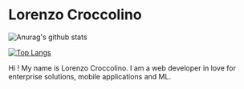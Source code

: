 # Lorenzo Croccolino
![Anurag's github stats](https://github-readme-stats.vercel.app/api?username=crocco95&show_icons=true&count_private=true)

[![Top Langs](https://github-readme-stats.vercel.app/api/top-langs/?username=crocco95)](https://github.com/anuraghazra/github-readme-stats)

Hi ! My name is Lorenzo Croccolino. I am a web developer in love for enterprise solutions, mobile applications and ML.
